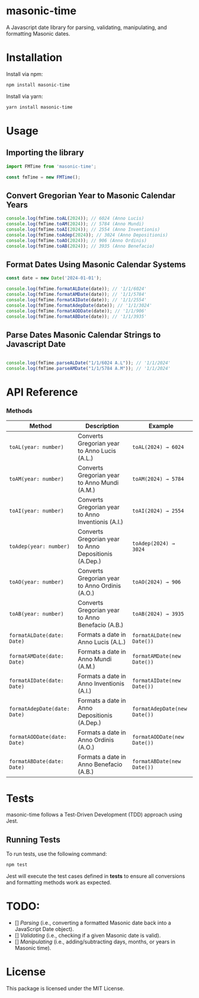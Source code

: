 # masonic-time
A Javascript date library for parsing, validating, manipulating, and formatting Masonic dates.

# Installation

Install via npm:

```bash
npm install masonic-time
```

Install via yarn:

```bash
yarn install masonic-time
```

# Usage

## Importing the library
```typescript
import FMTime from 'masonic-time';

const fmTime = new FMTime();
```

## Convert Gregorian Year to Masonic Calendar Years
```typescript
console.log(fmTime.toAL(2024)); // 6024 (Anno Lucis)
console.log(fmTime.toAM(2024)); // 5784 (Anno Mundi)
console.log(fmTime.toAI(2024)); // 2554 (Anno Inventionis)
console.log(fmTime.toAdep(2024)); // 3024 (Anno Depositionis)
console.log(fmTime.toAO(2024)); // 906 (Anno Ordinis)
console.log(fmTime.toAB(2024)); // 3935 (Anno Benefacio)
```

## Format Dates Using Masonic Calendar Systems

```typescript
const date = new Date('2024-01-01');

console.log(fmTime.formatALDate(date)); // '1/1/6024'
console.log(fmTime.formatAMDate(date)); // '1/1/5784'
console.log(fmTime.formatAIDate(date)); // '1/1/2554'
console.log(fmTime.formatAdepDate(date)); // '1/1/3024'
console.log(fmTime.formatAODDate(date)); // '1/1/906'
console.log(fmTime.formatABDate(date)); // '1/1/3935'

```
## Parse Dates Masonic Calendar Strings to Javascript Date

```typescript

console.log(fmTime.parseALDate("1/1/6024 A.L")); // '1/1/2024'
console.log(fmTime.parseAMDate("1/1/5784 A.M")); // '1/1/2024'
```


# API Reference

### **Methods**
| Method | Description | Example |
|--------|-------------|---------|
| `toAL(year: number)` | Converts Gregorian year to Anno Lucis (A.L.) | `toAL(2024) → 6024` |
| `toAM(year: number)` | Converts Gregorian year to Anno Mundi (A.M.) | `toAM(2024) → 5784` |
| `toAI(year: number)` | Converts Gregorian year to Anno Inventionis (A.I.) | `toAI(2024) → 2554` |
| `toAdep(year: number)` | Converts Gregorian year to Anno Depositionis (A.Dep.) | `toAdep(2024) → 3024` |
| `toAO(year: number)` | Converts Gregorian year to Anno Ordinis (A.O.) | `toAO(2024) → 906` |
| `toAB(year: number)` | Converts Gregorian year to Anno Benefacio (A.B.) | `toAB(2024) → 3935` |
| `formatALDate(date: Date)` | Formats a date in Anno Lucis (A.L.) | `formatALDate(new Date())` |
| `formatAMDate(date: Date)` | Formats a date in Anno Mundi (A.M.) | `formatAMDate(new Date())` |
| `formatAIDate(date: Date)` | Formats a date in Anno Inventionis (A.I.) | `formatAIDate(new Date())` |
| `formatAdepDate(date: Date)` | Formats a date in Anno Depositionis (A.Dep.) | `formatAdepDate(new Date())` |
| `formatAODDate(date: Date)` | Formats a date in Anno Ordinis (A.O.) | `formatAODDate(new Date())` |
| `formatABDate(date: Date)` | Formats a date in Anno Benefacio (A.B.) | `formatABDate(new Date())` |


# Tests
masonic-time follows a Test-Driven Development (TDD) approach using Jest.

## Running Tests
To run tests, use the following command:
```bash
npm test
```
Jest will execute the test cases defined in __tests__ to ensure all conversions and formatting methods work as expected.

# TODO:

- [] *Parsing* (i.e., converting a formatted Masonic date back into a JavaScript Date object).
- [] *Validating* (i.e., checking if a given Masonic date is valid).
- [] *Manipulating*  (i.e., adding/subtracting days, months, or years in Masonic time).

# License
This package is licensed under the MIT License.
